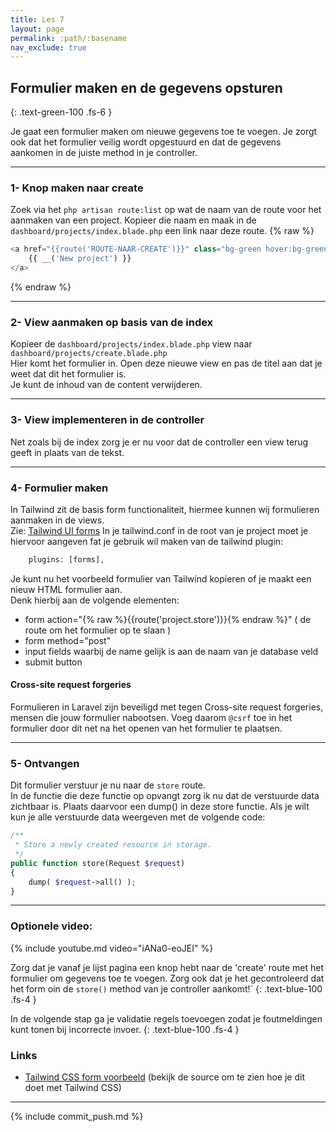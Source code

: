 ```yaml
---
title: Les 7
layout: page
permalink: :path/:basename
nav_exclude: true
---
```


## Formulier maken en de gegevens opsturen
{: .text-green-100 .fs-6 }

Je gaat een formulier maken om nieuwe gegevens toe te voegen.
Je zorgt ook dat het formulier veilig wordt opgestuurd en dat de gegevens aankomen in de juiste method in je controller.

---
### 1- Knop maken naar create
Zoek via het `php artisan route:list` op wat de naam van de route voor het aanmaken van een project.
Kopieer die naam en maak in de `dashboard/projects/index.blade.php` een link naar deze route.
{% raw %}
```php
<a href="{{route('ROUTE-NAAR-CREATE')}}" class="bg-green hover:bg-green text-white font-bold py-2 px-4 rounded float-right">
    {{ __('New project') }}
</a>
```
{% endraw %}


---
### 2- View aanmaken op basis van de index
Kopieer de `dashboard/projects/index.blade.php` view naar `dashboard/projects/create.blade.php`   
Hier komt het formulier in. 
Open deze nieuwe view en pas de titel aan dat je weet dat dit het formulier is.  
Je kunt de inhoud van de content verwijderen.


---
### 3- View implementeren in de controller
Net zoals bij de index zorg je er nu voor dat de controller een view terug geeft in plaats van de tekst.


---
### 4- Formulier maken
In Tailwind zit de basis form functionaliteit, hiermee kunnen wij formulieren aanmaken in de views.  
Zie: [Tailwind UI forms](https://tailwindui.com/components/application-ui/forms/form-layouts)
In je tailwind.conf in de root van je project moet je hiervoor aangeven fat je gebruik wil maken van de tailwind plugin:
```php
    plugins: [forms],
```

Je kunt nu het voorbeeld formulier van Tailwind kopieren of je maakt een nieuw HTML formulier aan.  
Denk hierbij aan de volgende elementen:
- form action="{% raw %}{{route('project.store')}}{% endraw %}" ( de route om het formulier op te slaan )
- form method="post" 
- input fields waarbij de name gelijk is aan de naam van je database veld
- submit button


#### Cross-site request forgeries
Formulieren in Laravel zijn beveiligd met tegen Cross-site request forgeries, mensen die jouw formulier nabootsen.
Voeg daarom `@csrf` toe in het formulier door dit net na het openen van het formulier te plaatsen.


---
### 5- Ontvangen
Dit formulier verstuur je nu naar de `store` route.  
In de functie die deze functie op opvangt zorg ik nu dat de verstuurde data zichtbaar is.
Plaats daarvoor een dump() in deze store functie. Als je wilt kun je alle verstuurde data weergeven met de volgende code:
```php
/**
 * Store a newly created resource in storage.
 */
public function store(Request $request)
{
    dump( $request->all() );
}
```



---

### Optionele video:

{% include youtube.md video="iANa0-eoJEI" %}

Zorg dat je vanaf je lijst pagina een knop hebt naar de 'create' route met het formulier om gegevens toe te voegen.
Zorg ook dat je het gecontroleerd dat het form oin de `store()` method van je controller aankomt!`
{: .text-blue-100 .fs-4 }

In de volgende stap ga je validatie regels toevoegen zodat je foutmeldingen kunt tonen bij incorrecte invoer.
{: .text-blue-100 .fs-4 }

### Links

- [Tailwind CSS form voorbeeld](https://tailwindcss-forms.vercel.app/)  (bekijk de source om te zien hoe je dit doet met Tailwind CSS)

---

{% include commit_push.md %}


